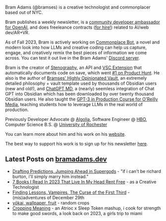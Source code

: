 Bram Adams (@bramses) is a creative technologist and commonplacer based out of NYC. 

Bram publishes a weekly newsletter, is a [community developer ambassador for OpenAI](https://platform.openai.com/ambassadors), and does freeleance contracts ([for hire!](https://www.bramadams.dev/consulting/)) related to AI/web dev/AR+VR. 

As of Fall 2023, Bram is actively working on [Commonplace Bot](https://github.com/bramses/commonplace-bot), a novel and modern look into how LLMs and creative coding can help us capture, engage, and creatively remix the best pieces of information we come across. You can test it out live in the Bram Adams' [Discord server](https://discord.gg/GrgkFP3Je3).

Bram is the creator of [Stenography](https://stenography.dev), an API and [VSC Extension](https://marketplace.visualstudio.com/items?itemName=Stenography.stenography) that automatically documents code on save, which went [#1 on Product Hunt](https://www.producthunt.com/products/stenography#stenography). He also is the author of [Bramses' Highly Opinionated Vault](https://github.com/bramses/bramses-highly-opinionated-vault-2023), an extremely detailed philosophy + vault template used by thousands of Obsidian users (new and old!), and [ChatGPT MD](https://github.com/bramses/chatgpt-md), a (nearly) seemless integration of Chat GPT into Obsidian which has been downloaded by over twenty thousand Obsidian users. He also taught the [GPT-3 in Production Course for O'Reilly Media](https://www.oreilly.com/live-events/gpt-3-in-production/0636920065944/0636920071443/), teaching students how to leverage LLMs in the real world of production.

Previously Developer Advocate @ [Algolia](https://www.algolia.com/), Software Engineer @ [HBO](https://www.hbo.com/), Computer Science B.S. @ [University of Rochester](https://rochester.edu/)

You can learn more about him and his work on his [website](https://www.bramadams.dev/about/). 

The best way to support his work is to sign up for his newsletter [here](https://www.bramadams.dev/#/portal/).


## Latest Posts on [bramadams.dev](https://www.bramadams.dev/)

<!--START_SECTION:feed-->
* [Drafting Predictions, Jumping Ahead in Supergods](https:&#x2F;&#x2F;www.bramadams.dev&#x2F;standup-2023-12-31&#x2F;) - &quot;if i can&#39;t be richard burton, i&#39;ll simply marry him instead.&quot;
* [7 Books I Read In 2023 That Live In My Head Rent Free](https:&#x2F;&#x2F;www.bramadams.dev&#x2F;top-books-2023&#x2F;) - as a Creative Technologist
* [Finding Lessons, Vampires, The Curse of the First Third](https:&#x2F;&#x2F;www.bramadams.dev&#x2F;finding-lessons-vampires-the-curse-of-the-first-third&#x2F;) - (mis)adventures of December 29th
* [yōkai, wallpaper, fruit](https:&#x2F;&#x2F;www.bramadams.dev&#x2F;random-crops&#x2F;) - random crops
* [Cropping Meaning](https:&#x2F;&#x2F;www.bramadams.dev&#x2F;cropping-meaning&#x2F;) - an Atrioc x Sleep Token mashup, i cook for strength to make good swords, a look back on 2023, a girls trip to miami
<!--END_SECTION:feed-->
